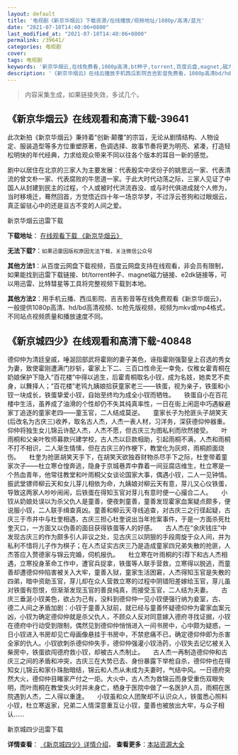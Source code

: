 ```yaml
---
layout: default
title: '电视剧《新京华烟云》下载资源/在线播放/视频地址/1080p/高清/蓝光'
date: "2021-07-10T14:40:06+0800"
last_modified_at: "2021-07-10T14:40:06+0800"
permalink: /39641/
categories: 电视剧
cover:
tags: 电视剧
keywords: '新京华烟云,在线免费看,1080p高清,bt种子,torrent,百度云盘,magnet,磁力链,迅雷下载资源'
description: '《新京华烟云》在线云播放手机西瓜影院吉吉影音免费看，1080p高清bd/hd未删减完整版和tc抢先枪版，mkv/mp4格式，附带bt/torrent种子、magnet/磁力链、百度云盘、网盘资源迅雷下载链接'
---
```


>内容采集生成，如果链接失效，多试几个。


## 《新京华烟云》在线观看和高清下载-39641

此次新拍《新京华烟云》秉持着“创新·颠覆”的宗旨，无论从剧情结构、人物设定、服装造型等多方位重塑原著，色调选择、故事节奏将更为明亮、紧凑，打造轻松明快的年代经典，力求给观众带来不同以往各个版本的耳目一新的感觉。</p>剧中以居住在北京的三家人为主要发展：代表殷实中坚份子的姚思远一家、代表清流的曾文朴一家、代表腐败的牛思道一家。于此大时代动荡之际，三家人见证了中国人从封建到民主的过程，个人或被时代洪流吞没、或与时代俱进成就个人修为，当时移境迁，蓦然回首，方觉悟近四十年一场京华梦，不过浮云苍狗和过眼烟云，真正留驻心中的还是亘古不变的人间之爱。</p>


新京华烟云迅雷下载

**下载地址**： [在线观看下载 《新京华烟云》](https://www.993dy.com//vod-detail-id-12659.html) 


**无法下载?**：`如果迅雷因版权原因无法下载，关注微信公众号 `

**其他方法1**：从百度云网盘下载视频，百度云网盘支持在线观看，非会员有限制，如果能找到迅雷下载链接、bt/torrent种子、magnet磁力链接、e2dk链接等，可以用迅雷、比特彗星等工具将完整视频下载到本地。

**其他方法2**：用手机云播、西瓜影院、吉吉影音等在线免费观看《新京华烟云》，一般提供1080p高清、hd/bd高清视频、tc抢先版视频，视频为mkv或mp4格式，不同站点视频质量和播放速度不同。


## 《新京城四少》在线观看和高清下载-40848

德仰仲为清廷皇戚，唾涎回部武将霍刚的妻子美色，诬指霍刚强娶皇上召选的秀女为妻，致使霍刚遭满门抄斩，霍家上下二、三百口性命无一幸免，仅稚女霍青桐在奶娘保护下隐入&ldquo;百花楼&rdquo;中得以逃生，后霍青桐取名小钗，成为名妓，她卖艺不卖身，以舞择人；&ldquo;百花楼&rdquo;老鸨九姨娘拾获童家老三——铁蛋，视为亲子，铁蛋和小钗一块成长，铁蛋挚爱小钗，自始至终均为成全小钗而牺牲。</div>　　铁蛋自小在百花楼中生活，虽养成了油滑的个性却仍不失其纯真率性，一日在街上闲逛中巧遇躲避家丁追逐的童家老四——童玉官，二人结成莫逆。</div>　　童家长子为抢匪头子胡笑天(后改名为古庆三)收养，取名古人杰，人杰一表人材，习洋务，深获德仰仲器重。仰仲将独生女儿锦云许配人杰，人杰不愿，但古庆三为图私利而欣然接受。</div>　　叶雨桐和父亲叶牧师募款兴建学校，古人杰以巨款相助，引起雨桐不满，人杰和雨桐不打不相识，二人渐生情愫，但在古庆三的作梗下，教堂化为灰烬，雨桐颜面烧伤。</div>　　杜奎为抢匪胡笑天手下，在胡笑天欲独吞财物杀尽手下之际，杜奎带着童家次子——杜立寒仓惶奔逃，隐身于京城巷弄中靠着一间豆腐店维生，杜立寒是一个热血青年，他常往教堂和叶雨桐父女谈论国家大事，偶遇小钗，二人一见钟情。</div>　　振武堂镖师柳云天和女儿芽儿相依为命，九姨娘对柳云天有意，芽儿又心仪铁蛋，导致这两家人吵吵闹闹，后铁蛋在得知玉官对芽儿有意时便一心撮合二人。</div>　　小钗从奶娘处误以为杀父仇人是童善，便夜刺童善，童善发现霍家血案疑点颇多，便说服小钗，二人联手缉查真凶。童善和柳云天寻线追查，对古庆三之行径起疑，古庆三于市井中与杜奎相遇，古庆三担心杜奎说出当年抢案事件，于是一方面杀死杜奎灭口，一方面又以伪善的面目获得铁蛋等人的好感。</div>　　古人杰在“余庆钱庄”中发现古庆三的作为颇多引人非议之处，见古庆三以阴狠的手段周旋于众人间，并为私利不惜将儿子作为棋子；在人杰证实古庆三乃是造成童家四兄弟失散的抢匪，人杰答应入赘德家与锦云完婚，伺机报仇。</div>　　杜立寒在叶雨桐的引荐下和古人杰相遇，立寒投身革命工作中，遭官兵捉拿，铁蛋等人联手营救，立寒得以脱逃，而童善却遭德仰仲陷害被关入大牢，童善入狱，童家生活困窘，人杰得知玉官是失散的四弟，暗中资助玉官，芽儿却在众人营救立寒的过程中阴错阳差嫁给玉官，芽儿虽对铁蛋有怨恨，但渐渐发现玉官的善良纯真，而接受玉官，二人结为夫妻。</div>　　古庆三垂涎小钗美色，欲占为己有，没料到德仰仲一见小钗便强行纳为妾室，古、 德二人间之矛盾加剧：小钗于童善入狱前，就已经与童善怀疑德仰仲为霍家血案元凶，小钗为确定德仰仲就是杀父仇人，不顾众人反对同意嫁入德府寻找证据，小钗在德府中行动受到限制，偶然见到德仰仲悄悄进入一间书房中，心中颇为疑惑，一日小钗进入书房却见亡母画像悬挂于书房中，不禁悲痛不已，确定德仰仲即为杀害全家的仇人。小钗欲刺杀德仰仲失手，德仰仲强灌小钗汤药，小钗失去记忆被关入柴房中，铁蛋欲闯德府救小钗，却被古人杰制止。</div>　　古人杰一再制造德仰仲和古庆三之间的矛盾和冲突，古庆三在大势已去、身份暴露下举枪自杀，德仰仲也在得知女儿锦云和家仆珠胎暗结，锦云和人杰从未成为夫妻时，气结中风。一日德府突然大火，德仰仲目睹家产付之一炬。大火中，古人杰为救锦云而身受重伤双眼失明，而叶雨桐在教堂失火时并未身亡，栖身于医院中做了一名医护人员，雨桐在医院遇到人杰，二人得以重逢。</div>　　小钗虽和众人团聚却不认识众人，铁蛋悉心照料小钗，杜立寒返家，兄弟二人情深意重互让小钗，童善也被放出大牢，与众子相认&hellip;…


新京城四少迅雷下载

**详情查看**： [《新京城四少》详情介绍](/movie/40848/)， **查看更多**：[本站资源大全](/movie/t/all/)

